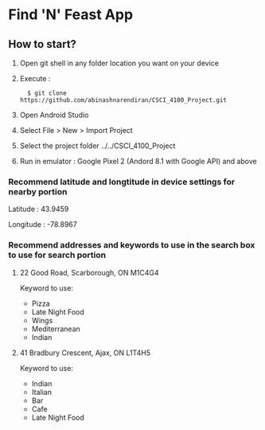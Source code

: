 # Find 'N' Feast App

## How to start?
1. Open git shell in any folder location you want on your device
2. Execute :

         $ git clone https://github.com/abinashnarendiran/CSCI_4100_Project.git
         
3. Open Android Studio
4. Select File > New > Import Project
5. Select the project folder ../../CSCI_4100_Project
6. Run in emulator : Google Pixel 2 (Andord 8.1 with Google API) and above




### Recommend latitude and longtitude in device settings for nearby portion

Latitude  : 43.9459

Longitude : -78.8967




### Recommend addresses and keywords to use in the search box to use for search portion

1. 22 Good Road, Scarborough, ON M1C4G4

   Keyword to use: 
   - Pizza
   - Late Night Food
   - Wings
   - Mediterranean
   - Indian
         
    
    
2. 41 Bradbury Crescent, Ajax, ON L1T4H5

   Keyword to use: 
   - Indian
   - Italian
   - Bar
   - Cafe
   - Late Night Food
  

